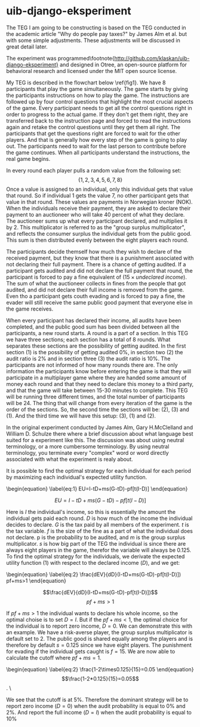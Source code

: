# uib-django-eksperiment

The TEG I am going to be constructing is based on the TEG conducted in the academic article "Why do people pay taxes?" by James Alm et al. but with some simple adjustments. These adjustments will be discussed in great detail later. 

The experiment was programmed\footnote{http://github.com/klaskan/uib-django-eksperiment} and designed in Otree, an open-source platform for behavioral research and licensed under the MIT open source license. 

My TEG is described in the flowchart below \ref{fig1}. We have 8 participants that play the game simultaneously. The game starts by giving the participants instructions on how to play the game. The instructions are followed up by four control questions that highlight the most crucial aspects of the game.  Every participant needs to get all the control questions right in order to progress to the actual game. If they don't get them right, they are transferred back to the instruction page and forced to read the instructions again and retake the control questions until they get them all right. The participants that get the questions right are forced to wait for the other players. And that is generally how every step of the game is going to play out. The participants need to wait for the last person to contribute before the game continues. When all participants understand the instructions, the real game begins.

In every round each player pulls a random value from the following set: $$\{1, 2, 3, 4, 5, 6, 7, 8\}$$ 
Once a value is assigned to an individual, only this individual gets that value that round. So if individual 1 gets the value 7, no other participant gets that value in that round. These values are payments in Norwegian kroner (NOK). When the individuals receive their payment, they are asked to declare their payment to an auctioneer who will take 40 percent of what they declare. The auctioneer sums up what every participant declared, and multiplies it by 2. This multiplicator is referred to as the "group surplus multiplicator", and reflects the consumer surplus the individual gets from the public good. This sum is then distributed evenly between the eight players each round. 

The participants decide themself how much they wish to declare of the received payment, but they know that there is a punishment associated with not declaring their full payment. There is a chance of getting audited. If a participant gets audited and did not declare the full payment that round, the participant is forced to pay a fine equivalent of ($15\times \textit{undeclared income}$). The sum of what the auctioneer collects in fines from the people that got audited, and did not declare their full income is removed from the game. Even tho a participant gets couth evading and is forced to pay a fine, the evader will still receive the same public good payment that everyone else in the game receives. 

When every participant has declared their income, all audits have been completed, and the public good sum has been divided between all the participants, a new round starts. A round is a part of a section. In this TEG we have three sections; each section has a total of 8 rounds. What separates these sections are the possibility of getting audited. In the first section $(1)$ is the possibility of getting audited $0\%$, in section two $(2)$ the audit ratio is $2\%$ and in section three $(3)$ the audit ratio is $10\%$. The participants are not informed of how many rounds there are. The only information the participants know before entering the game is that they will participate in a multiplayer game where they are handed some amount of money each round and that they need to declare this money to a third party, and that the game will take between 15-30 minutes to complete. This TEG will be running three different times, and the total number of participants will be 24. The thing that will change from every iteration of the game is the order of the sections. So, the second time the sections will be: $(2)$, $(3)$ and $(1)$. And the third time we will have this setup: $(3)$, $(1)$ and $(2)$.

In the original experiment conducted by James Alm, Gary H.McClelland and William D. Schulze there where a brief discussion about what language best suited for a experiment like this. The discussion was about using neutral terminology, or a more cumbersome terminology. By using neutral terminology, you terminate every "complex" word or word directly associated with what the experiment is realy about.

It is possible to find the optimal strategy for each individual for each period by maximizing each individual's expected utility function. 

\begin{equation} \label{eq:1}
EU=I-tD+ms(G-tD)-pf[t(I-D)]
\end{equation}

$$EU=I-tD+ms(G-tD)-pf[t(I-D)]$$ 
 
Here is $I$ the individual's income, so this is essentially the amount the individual gets paid each round. $D$ is how much of the income the individual decides to declare. $G$ is the tax paid by all members of the experiment. $t$ is the tax variable. $f$ is the size of the fine as a part of what the individual does not declare. p is the probability to be audited, and $m$ is the group surplus multiplicator. $s$ is how big part of the TEG the individual is since there are always eight players in the game, therefor the variable will always be 0.125. To find the optimal strategy for the individuals, we derivate the expected utility function $(1)$ with respect to the declared income $(D)$, and we get:

\begin{equation} \label{eq:2}
\frac{dEV}{dD}(I-tD+ms(G-tD)-pf[t(I-D)])
pf+ms>1
\end{equation}

$$\frac{dEV}{dD}(I-tD+ms(G-tD)-pf[t(I-D)])$$ 
$$pf+ms>1$$ 

If $pf+ms>1$ the individual wants to declare his whole income, so the optimal choise is to set $D = I$. But if the  $pf+ms<1$, the optimal choice for the individual is to report zero income, $D = 0$. We can demonstrate this with an example. We have a risk-averse player, the group surplus multiplicator is default set to 2. The public good is shared equally among the players and is therefore by default $s=0.125$ since we have eight players. The punishment for evading if the individual gets caught is $f=15$. We are now able to calculate the cutoff where $pf+ms=1$. 

\begin{equation} \label{eq:2}
\frac{1-2\times0.125}{15}=0.05 
\end{equation}
$$\frac{1-2*0.125}{15}=0.05$$. \\

We see that the cutoff is at $5\%$. Therefore the dominant strategy will be to report zero income $(D=0)$ when the audit probability is equal to $0\%$ and $2\%$. And report the full income $(D = I)$ when the audit probability is equal to $10\%$




